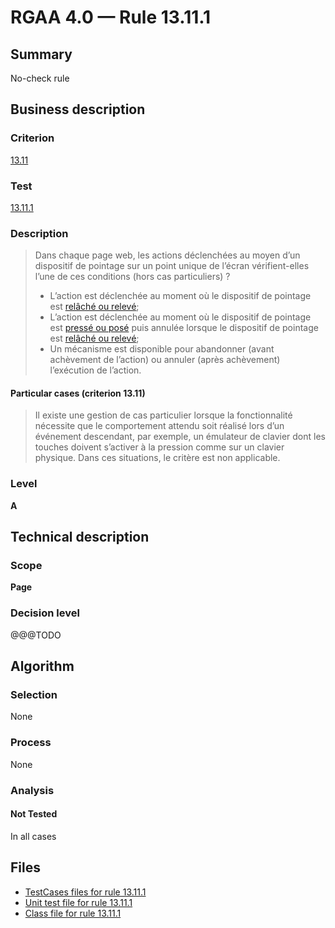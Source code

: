 # RGAA 4.0 — Rule 13.11.1

## Summary

No-check rule

## Business description

### Criterion

[13.11](https://www.numerique.gouv.fr/publications/rgaa-accessibilite/methode/criteres/#crit-13-11)

### Test

[13.11.1](https://www.numerique.gouv.fr/publications/rgaa-accessibilite/methode/criteres/#test-13-11-1)

### Description

> Dans chaque page web, les actions déclenchées au moyen d’un dispositif de pointage sur un point unique de l’écran vérifient-elles l’une de ces conditions (hors cas particuliers) ?
> 
> * L’action est déclenchée au moment où le dispositif de pointage est [relâché ou relevé](https://www.numerique.gouv.fr/publications/rgaa-accessibilite/methode/glossaire/#relache-ou-releve);
> * L’action est déclenchée au moment où le dispositif de pointage est [pressé ou posé](https://www.numerique.gouv.fr/publications/rgaa-accessibilite/methode/glossaire/#presse-ou-pose) puis annulée lorsque le dispositif de pointage est [relâché ou relevé](https://www.numerique.gouv.fr/publications/rgaa-accessibilite/methode/glossaire/#relache-ou-releve);
> * Un mécanisme est disponible pour abandonner (avant achèvement de l’action) ou annuler (après achèvement) l’exécution de l’action.

#### Particular cases (criterion 13.11)

> Il existe une gestion de cas particulier lorsque la fonctionnalité nécessite que le comportement attendu soit réalisé lors d’un événement descendant, par exemple, un émulateur de clavier dont les touches doivent s’activer à la pression comme sur un clavier physique. Dans ces situations, le critère est non applicable.

### Level

**A**


## Technical description

### Scope

**Page**

### Decision level

@@@TODO


## Algorithm

### Selection

None

### Process

None

### Analysis

#### Not Tested

In all cases


## Files

- [TestCases files for rule 13.11.1](https://gitlab.com/asqatasun/Asqatasun/-/tree/v5/rules/rules-rgaa4.0/src/test/resources/testcases/rgaa40/Rgaa40Rule131101/)
- [Unit test file for rule 13.11.1](https://gitlab.com/asqatasun/Asqatasun/-/blob/v5/rules/rules-rgaa4.0/src/test/java/org/asqatasun/rules/rgaa40/Rgaa40Rule131101Test.java)
- [Class file for rule 13.11.1](https://gitlab.com/asqatasun/Asqatasun/-/blob/v5/rules/rules-rgaa4.0/src/main/java/org/asqatasun/rules/rgaa40/Rgaa40Rule131101.java)


